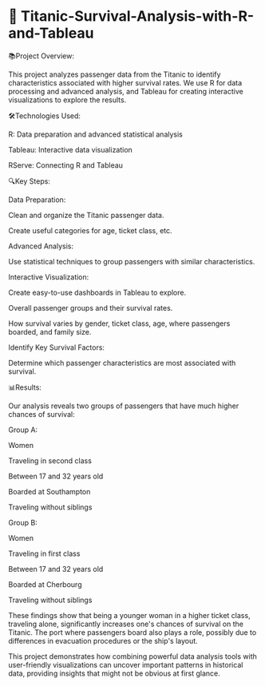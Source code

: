 # 🚢 Titanic-Survival-Analysis-with-R-and-Tableau

📚Project Overview:

This project analyzes passenger data from the Titanic to identify characteristics associated with higher survival rates. We use R for data processing and advanced analysis, and Tableau for creating interactive visualizations to explore the results.

🛠️Technologies Used:

R: Data preparation and advanced statistical analysis

Tableau: Interactive data visualization

RServe: Connecting R and Tableau

🔍Key Steps:

Data Preparation:

Clean and organize the Titanic passenger data.

Create useful categories for age, ticket class, etc.


Advanced Analysis:

Use statistical techniques to group passengers with similar characteristics.


Interactive Visualization:

Create easy-to-use dashboards in Tableau to explore.

Overall passenger groups and their survival rates.

How survival varies by gender, ticket class, age, where passengers boarded, and family size.


Identify Key Survival Factors:

Determine which passenger characteristics are most associated with survival.



📊Results:

Our analysis reveals two groups of passengers that have much higher chances of survival:

Group A:

Women

Traveling in second class

Between 17 and 32 years old

Boarded at Southampton

Traveling without siblings


Group B:

Women

Traveling in first class

Between 17 and 32 years old

Boarded at Cherbourg

Traveling without siblings


These findings show that being a younger woman in a higher ticket class, traveling alone, significantly increases one's chances of survival on the Titanic. The port where passengers board also plays a role, possibly due to differences in evacuation procedures or the ship's layout.

This project demonstrates how combining powerful data analysis tools with user-friendly visualizations can uncover important patterns in historical data, providing insights that might not be obvious at first glance.



